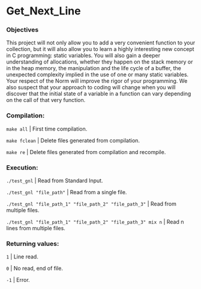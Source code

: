<!-- PROJECT SHIELDS -->
<!--
*** I'm using markdown "reference style" links for readability.
*** Reference links are enclosed in brackets [ ] instead of parentheses ( ).
*** See the bottom of this document for the declaration of the reference variables
*** for build-url, contributors-url, etc. This is an optional, concise syntax you may use.
*** https://www.markdownguide.org/basic-syntax/#reference-style-links

[![Build Status][build-shield]][build-url]
[![Contributors][contributors-shield]][contributors-url]
[![MIT License][license-shield]][license-url]
[![LinkedIn][linkedin-shield]][linkedin-url]
-->

[linkedin-url]: https://linkedin.com/in/consuelo-alejandra-pinto-toro/

# Get_Next_Line

### Objectives
This project will not only allow you to add a very convenient function to your collection, but it will also allow you to learn a highly interesting new concept in C programming: static variables.
You will also gain a deeper understanding of allocations, whether they happen on the stack memory or in the heap memory, the manipulation and the life cycle of a buffer, the unexpected complexity implied in the use of one or many static variables.
Your respect of the Norm will improve the rigor of your programming. We also suspect that your approach to coding will change when you will discover that the initial state of a variable in a function can vary depending on the call of that very function.

### Compilation:

`make all` | First time compilation.

`make fclean` | Delete files generated from compilation.

`make re` | Delete files generated from compilation and recompile.

### Execution:

`./test_gnl` | Read from Standard Input.

`./test_gnl "file_path"` | Read from a single file.

`./test_gnl "file_path_1" "file_path_2" "file_path_3"` | Read from multiple files.

`./test_gnl "file_path_1" "file_path_2" "file_path_3" mix n` | Read n lines from multiple files.

### Returning values:

`1` | Line read.

`0` | No read, end of file.

`-1` | Error.
